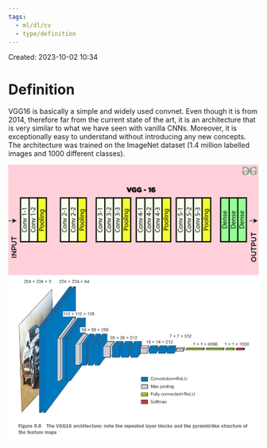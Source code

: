 ```yaml
---
tags:
  - ml/dl/cv
  - type/definition
---
```

Created: 2023-10-02 10:34
# Definition

VGG16 is basically a simple and widely used convnet. Even though it is from 2014, therefore far from the current state of the art, it is an architecture that is very similar to what we have seen with vanilla CNNs. Moreover, it is exceptionally easy to understand without introducing any new concepts. The architecture was trained on the ImageNet dataset (1.4 million labelled images and 1000 different classes).

![](/img/cv-cnn-vgg16.jpg)
![](/img/cv-cnn-vgg16-1.jpg)